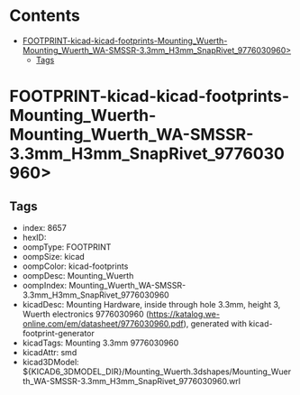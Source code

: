 



Contents
========

* [FOOTPRINT-kicad-kicad-footprints-Mounting_Wuerth-Mounting_Wuerth_WA-SMSSR-3.3mm_H3mm_SnapRivet_9776030960>](#footprint-kicad-kicad-footprints-mounting_wuerth-mounting_wuerth_wa-smssr-33mm_h3mm_snaprivet_9776030960)
	* [Tags](#tags)

# FOOTPRINT-kicad-kicad-footprints-Mounting_Wuerth-Mounting_Wuerth_WA-SMSSR-3.3mm_H3mm_SnapRivet_9776030960>

## Tags

- index: 8657
- hexID: 
- oompType: FOOTPRINT
- oompSize: kicad
- oompColor: kicad-footprints
- oompDesc: Mounting_Wuerth
- oompIndex: Mounting_Wuerth_WA-SMSSR-3.3mm_H3mm_SnapRivet_9776030960
- kicadDesc: Mounting Hardware, inside through hole 3.3mm, height 3, Wuerth electronics 9776030960 (https://katalog.we-online.com/em/datasheet/9776030960.pdf), generated with kicad-footprint-generator
- kicadTags: Mounting 3.3mm 9776030960
- kicadAttr: smd
- kicad3DModel: ${KICAD6_3DMODEL_DIR}/Mounting_Wuerth.3dshapes/Mounting_Wuerth_WA-SMSSR-3.3mm_H3mm_SnapRivet_9776030960.wrl
